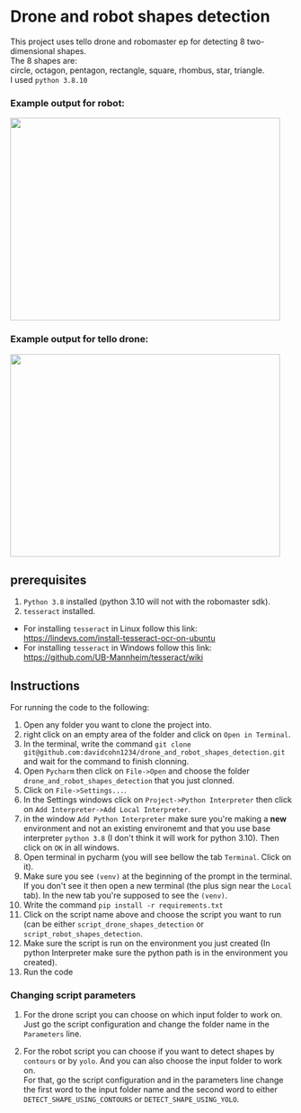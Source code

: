 # Drone and robot shapes detection
This project uses tello drone and robomaster ep for detecting 8 two-dimensional shapes.  
The 8 shapes are:  
circle, octagon, pentagon, rectangle, square, rhombus, star, triangle.  
I used `python 3.8.10`  
### Example output for robot:  
<img src="./resources_for_readme/gif_videos/robot/robomaster_ep_pov.gif" width="480" height="360" />

### Example output for tello drone:  
<img src="./resources_for_readme/gif_videos/drone/shapes_colors_on_screen.gif" width="480" height="360" />

## prerequisites
1. `Python 3.8` installed (python 3.10 will not with the robomaster sdk).
2. `tesseract` installed.
  - For installing `tesseract` in Linux follow this link: https://lindevs.com/install-tesseract-ocr-on-ubuntu
  - For installing `tesseract` in Windows follow this link: https://github.com/UB-Mannheim/tesseract/wiki

## Instructions
For running the code to the following:
1. Open any folder you want to clone the project into.
1. right click on an empty area of the folder and click on `Open in Terminal`.
1. In the terminal, write the command `git clone git@github.com:davidcohn1234/drone_and_robot_shapes_detection.git` and wait for the command to finish clonning.
1. Open `Pycharm` then click on `File->Open` and choose the folder `drone_and_robot_shapes_detection` that you just clonned.
1. Click on `File->Settings...`. 
1. In the Settings windows click on `Project->Python Interpreter` then click on `Add Interpreter->Add Local Interpreter`.
1. in the window `Add Python Interpreter` make sure you're making a **new** environment and not an existing environemt and that you use base interpreter `python 3.8` (I don't think it will work for python 3.10). Then click on `OK` in all windows.
1. Open terminal in pycharm (you will see bellow the tab `Terminal`. Click on it).
1. Make sure you see `(venv)` at the beginning of the prompt in the terminal. If you don't see it then open a new terminal (the plus sign near the `Local` tab). In the new tab you're supposed to see the `(venv)`.
1. Write the command `pip install -r requirements.txt`
1. Click on the script name above and choose the script you want to run (can be either `script_drone_shapes_detection` or `script_robot_shapes_detection`.
1. Make sure the script is run on the environment you just created (In python Interpreter make sure the python path is in the environment you created).
1. Run the code

### Changing script parameters
1. For the drone script you can choose on which input folder to work on. Just go the script configuration and change the folder name in the `Parameters` line.  

1. For the robot script you can choose if you want to detect shapes by `contours` or by `yolo`. And you can also choose the input folder to work on.  
For that, go the script configuration and in the parameters line change the first word to the input folder name and the second word to either `DETECT_SHAPE_USING_CONTOURS` or `DETECT_SHAPE_USING_YOLO`.

